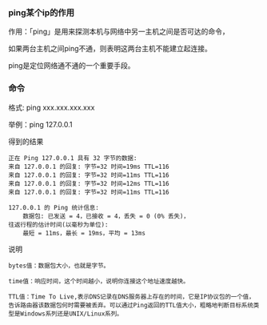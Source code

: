 

### ping某个ip的作用

作用：「ping」是用来探测本机与网络中另一主机之间是否可达的命令，

如果两台主机之间ping不通，则表明这两台主机不能建立起连接。

ping是定位网络通不通的一个重要手段。

### 命令

格式: ping xxx.xxx.xxx.xxx

举例：ping 127.0.0.1

得到的结果
```text
正在 Ping 127.0.0.1 具有 32 字节的数据:
来自 127.0.0.1 的回复: 字节=32 时间=19ms TTL=116
来自 127.0.0.1 的回复: 字节=32 时间=11ms TTL=116
来自 127.0.0.1 的回复: 字节=32 时间=12ms TTL=116
来自 127.0.0.1 的回复: 字节=32 时间=11ms TTL=116

127.0.0.1 的 Ping 统计信息:
    数据包: 已发送 = 4，已接收 = 4，丢失 = 0 (0% 丢失)，
往返行程的估计时间(以毫秒为单位):
    最短 = 11ms，最长 = 19ms，平均 = 13ms
```

说明
```text
bytes值：数据包大小，也就是字节。

time值：响应时间，这个时间越小，说明你连接这个地址速度越快。

TTL值：Time To Live,表示DNS记录在DNS服务器上存在的时间，它是IP协议包的一个值，告诉路由器该数据包何时需要被丢弃。可以通过Ping返回的TTL值大小，粗略地判断目标系统类型是Windows系列还是UNIX/Linux系列。

```
